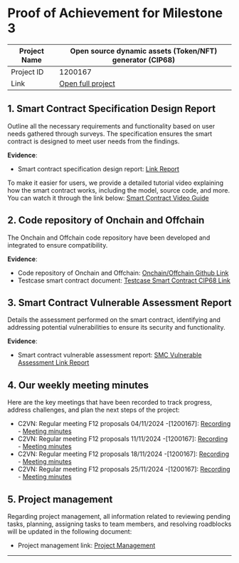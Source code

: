#  Proof of Achievement for Milestone 3
|  Project Name |Open source dynamic assets (Token/NFT) generator (CIP68)|
| ------------ | ------------ |
| Project ID  | 1200167 |
|  Link  |  [Open full project](https://milestones.projectcatalyst.io/projects/1200167/) |




## **1. Smart Contract Specification Design Report** 

Outline all the necessary requirements and functionality based on user needs gathered through surveys. The specification ensures the smart contract is designed to meet user needs from the findings.

**Evidence**: 

  - Smart contract specification design report: [Link Report]()

To make it easier for users, we provide a detailed tutorial video explaining how the smart contract works, including the model, source code, and more. You can watch it through the link below: [Smart Contract Video Guide]()


## **2. Code repository of Onchain and Offchain** 

The Onchain and Offchain code repository have been developed and integrated to ensure compatibility.

**Evidence**:  

  - Code repository of Onchain and Offchain: [Onchain/Offchain Github Link]()
  - Testcase smart contract document: [Testcase Smart Contract CIP68 Link]()


## **3. Smart Contract Vulnerable Assessment Report**  

Details the assessment performed on the smart contract, identifying and addressing potential vulnerabilities to ensure its security and functionality.

**Evidence**:  

  - Smart contract vulnerable assessment report: [SMC Vulnerable Assessment Link Report]()

## **4. Our weekly meeting minutes** 

Here are the key meetings that have been recorded to track progress, address challenges, and plan the next steps of the project:

- C2VN: Regular meeting F12 proposals 04/11/2024 -[1200167]: [Recording](https://youtu.be/O36dwFICYmQ) - [Meeting minutes](https://docs.google.com/document/d/11TJK7x_ohuTATVBU42xj2l8wSgfF3IJ-/edit?usp=drive_link&ouid=107549707092065987144&rtpof=true&sd=true)
- C2VN: Regular meeting F12 proposals 11/11/2024 -[1200167]: [Recording]() - [Meeting minutes](https://docs.google.com/document/d/14XTA4EPvPNayymlWc0QLFQwoCKvRj2jo/edit?usp=drive_link&ouid=107549707092065987144&rtpof=true&sd=true)
- C2VN: Regular meeting F12 proposals 18/11/2024 -[1200167]: [Recording]() - [Meeting minutes](https://docs.google.com/document/d/1q8FFSb85Ohoh27g6d8VdFHDNxuHkuG_7/edit?usp=drive_link&ouid=107549707092065987144&rtpof=true&sd=true)
- C2VN: Regular meeting F12 proposals 25/11/2024 -[1200167]: [Recording]() - [Meeting minutes](https://docs.google.com/document/d/1tRBdTeLkOQNQW5uY_dzdeSrjvXb7jlRB/edit?usp=drive_link&ouid=107549707092065987144&rtpof=true&sd=true)



## **5. Project management**  

Regarding project management, all information related to reviewing pending tasks, planning, assigning tasks to team members, and resolving roadblocks will be updated in the following document: 
- Project management link: [Project Management](https://docs.google.com/spreadsheets/d/1BZDGPv1d1MHMyX7ycNraAZght-hz44lT/edit?gid=1613824326#gid=1613824326)


---
